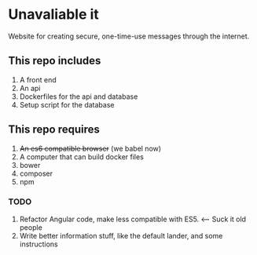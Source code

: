 # Unavaliable it
 
Website for creating secure, one-time-use messages through the internet.

## This repo includes
1. A front end
1. An api
1. Dockerfiles for the api and database
1. Setup script for the database

## This repo requires
1. ~~An es6 compatible browser~~ (we babel now)
1. A computer that can build docker files
1. bower
1. composer
1. npm

### TODO
1. Refactor Angular code, make less compatible with ES5. <-- Suck it old people
1. Write better information stuff, like the default lander, and some instructions
